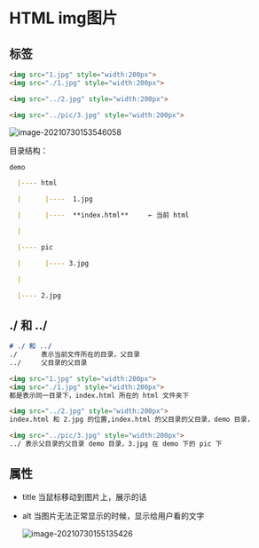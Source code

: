# HTML img图片

## 标签

```html
<img src="1.jpg" style="width:200px">
<img src="./1.jpg" style="width:200px">

<img src="../2.jpg" style="width:200px">

<img src="../pic/3.jpg" style="width:200px">
```

![image-20210730153546058](http://xyb.wyxjava.com/image-20210730153546058.png)

目录结构：

```markdown
demo

  |---- html

  |		 |----  1.jpg

  |		 |----  **index.html**     ← 当前 html

  |

  |---- pic

  |		 |---- 3.jpg

  |

  |---- 2.jpg

```



## ./ 和 ../

```markdown
# ./ 和 ../
./  	表示当前文件所在的目录，父目录
../ 	父目录的父目录
```

```markdown
<img src="1.jpg" style="width:200px">
<img src="./1.jpg" style="width:200px">
都是表示同一目录下，index.html 所在的 html 文件夹下
```

```markdown
<img src="../2.jpg" style="width:200px">
index.html 和 2.jpg 的位置,index.html 的父目录的父目录，demo 目录，
```

```markdown
<img src="../pic/3.jpg" style="width:200px">
../ 表示父目录的父目录 demo 目录，3.jpg 在 demo 下的 pic 下
```



## 属性

- title	 当鼠标移动到图片上，展示的话

- alt		当图片无法正常显示的时候，显示给用户看的文字

    ![image-20210730155135426](http://xyb.wyxjava.com/image-20210730155135426.png)